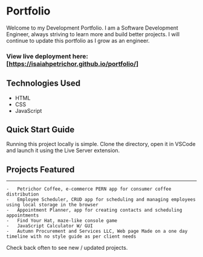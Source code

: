 # Portfolio

Welcome to my Development Portfolio. I am a Software Development Engineer, always striving to learn more and build better projects. I will continue to update this portfolio as I grow as an engineer.

### View live deployment here: [https://isaiahpetrichor.github.io/portfolio/]

## Technologies Used

-   HTML
-   CSS
-   JavaScript

## Quick Start Guide

Running this project locally is simple. Clone the directory, open it in VSCode and launch it using the Live Server extension.

## Projects Featured

---

    -   Petrichor Coffee, e-commerce PERN app for consumer coffee distribution
    -   Employee Scheduler, CRUD app for scheduling and managing employees using local storage in the browser
    -   Appointment Planner, app for creating contacts and scheduling appointments
    -   Find Your Hat, maze-like console game
    -   JavaScript Calculator W/ GUI
    -   Autumn Procurement and Services LLC, Web page Made on a one day timeline with no style guide as per client needs

Check back often to see new / updated projects.
